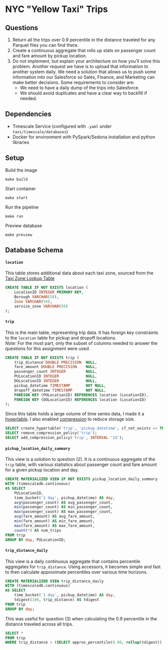 # NYC "Yellow Taxi" Trips

## Questions
1. Return all the trips over 0.9 percentile in the distance traveled for any Parquet files you can find there.
2. Create a continuous aggregate that rolls up stats on passenger count and fare amount by pickup location.
3. Do not implement, but explain your architecture on how you’ll solve this problem. Another request we have is to upload that information to another system daily. We need a solution that allows us to push some information into our Salesforce so Sales, Finance, and Marketing can make better decisions. Some requirements to consider are:
    - We need to have a daily dump of the trips into Salesforce.
    - We should avoid duplicates and have a clear way to backfill if needed.

## Dependencies
- Timescale Service (configured with `.yaml` under `taxi/timescale/databases`)
- Docker for environment with PySpark/Sedona installation and python libraries

## Setup
Build the image
```
make build
```
Start container
```
make start
```
Run the pipeline
```
make run
```
Preview database
```
make preview
```

## Database Schema
#### `location`
This table stores additional data about each taxi zone, sourced from the [Taxi Zone Lookup Table](https://www.nyc.gov/site/tlc/about/tlc-trip-record-data.page)
```sql
CREATE TABLE IF NOT EXISTS location (
    LocationID INTEGER PRIMARY KEY,
    Borough VARCHAR(50),
    Zone VARCHAR(50),
    service_zone VARCHAR(50)
);
```

#### `trip`
This is the main table, representing trip data. It has foreign key constraints to the `location` table for pickup and dropoff locations.  
*Note*: For the most part, only the subset of columns needed to answer the questions for this assignment were used.
```sql
CREATE TABLE IF NOT EXISTS trip (
    trip_distance DOUBLE PRECISION  NULL,
    fare_amount DOUBLE PRECISION    NULL,
    passenger_count INTEGER         NULL,
    PULocationID INTEGER            NULL,
    DOLocationID INTEGER            NULL,
    pickup_datetime TIMESTAMP       NOT NULL,
    dropoff_datetime TIMESTAMP      NOT NULL,
    FOREIGN KEY (PULocationID) REFERENCES location (LocationID),
    FOREIGN KEY (DOLocationID) REFERENCES location (LocationID)
);
```

Since this table holds a large volume of time series data, I made it a [hypertable](https://docs.timescale.com/use-timescale/latest/hypertables/).
I also enabled [compression](https://docs.timescale.com/use-timescale/latest/compression/) to reduce storage size.
```sql
SELECT create_hypertable('trip', 'pickup_datetime', if_not_exists => TRUE);
SELECT remove_compression_policy('trip');
SELECT add_compression_policy('trip', INTERVAL '1d');
```

#### `pickup_location_daily_summary`
This view is a solution to question (2). It is a continuous aggregate of the `trip` table, with various statistics about passenger count and fare amount for a given pickup location and day.
```sql
CREATE MATERIALIZED VIEW IF NOT EXISTS pickup_location_daily_summary
WITH (timescaledb.continuous) 
AS SELECT
    PULocationID,
    time_bucket('1 day', pickup_datetime) AS day,
    avg(passenger_count) AS avg_passenger_count,
    min(passenger_count) AS min_passenger_count,
    max(passenger_count) AS max_passenger_count,
    avg(fare_amount) AS avg_fare_amount,
    min(fare_amount) AS min_fare_amount,
    max(fare_amount) AS max_fare_amount,
    count(*) AS num_trips
FROM trip
GROUP BY day, PULocationID;
```

#### `trip_distance_daily`
This view is a daily continuous aggregate that contains percentile aggregates for `trip_distance`. Using accessors, it becomes simple and fast to then calculate approximate percentiles over various time horizons.
```sql
CREATE MATERIALIZED VIEW trip_distance_daily
WITH (timescaledb.continuous)
AS SELECT
    time_bucket('1 day', pickup_datetime) AS day,
    tdigest(100, trip_distance) AS tdigest
FROM trip
GROUP BY day;
```

This was useful for question (3) when calculating the 0.9 percentile in the distance traveled across all trips.
```sql
SELECT *
FROM trip
WHERE trip_distance > (SELECT approx_percentile(0.90, rollup(tdigest)) FROM trip_distance_daily);
```